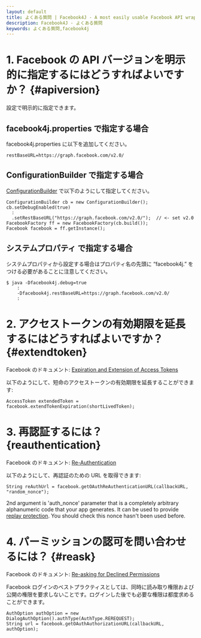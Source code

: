 ```yaml
---
layout: default
title: よくある質問 | Facebook4J - A most easily usable Facebook API wrapper in Java
description: Facebook4J - よくある質問
keywords: よくある質問,facebook4j
---
```

# 1. Facebook の API バージョンを明示的に指定するにはどうすればよいですか？ {#apiversion}

設定で明示的に指定できます。

## facebook4j.properties で指定する場合
facebook4j.properties に以下を追加してください。

    restBaseURL=https://graph.facebook.com/v2.0/

## ConfigurationBuilder で指定する場合
[ConfigurationBuilder](/javadoc/facebook4j/conf/ConfigurationBuilder.html) で以下のようにして指定してください。

    ConfigurationBuilder cb = new ConfigurationBuilder();
    cb.setDebugEnabled(true)
      :
      .setRestBaseURL("https://graph.facebook.com/v2.0/");  // <- set v2.0
    FacebookFactory ff = new FacebookFactory(cb.build());
    Facebook facebook = ff.getInstance();

## システムプロパティ で指定する場合
システムプロパティから設定する場合はプロパティ名の先頭に “facebook4j.” をつける必要があることに注意してください。

    $ java -Dfacebook4j.debug=true
        :
        -Dfacebook4j.restBaseURL=https://graph.facebook.com/v2.0/
        :

# 2. アクセストークンの有効期限を延長するにはどうすればよいですか？ {#extendtoken}

Facebook のドキュメント: [Expiration and Extension of Access Tokens](https://developers.facebook.com/docs/facebook-login/access-tokens/expiration-and-extension)

以下のようにして、短命のアクセストークンの有効期限を延長することができます:

    AccessToken extendedToken = facebook.extendTokenExpiration(shortLivedToken);

# 3. 再認証するには？ {reauthentication}

Facebook のドキュメント: [Re-Authentication](https://developers.facebook.com/docs/facebook-login/reauthentication)

以下のようにして、再認証のための URL を取得できます:

    String reAuthUrl = facebook.getOAuthReAuthenticationURL(callbackURL, "random_nonce");

2nd argument is 'auth_nonce' parameter that is a completely arbitrary alphanumeric code that your app generates.
It can be used to provide [replay protection](http://en.wikipedia.org/wiki/Replay_attack).
You should check this nonce hasn't been used before.

# 4. パーミッションの認可を問い合わせるには？ {#reask}

Facebook のドキュメント: [Re-asking for Declined Permissions](https://developers.facebook.com/docs/facebook-login/web#re-asking-declined-permissions)

Facebook ログインのベストプラクティスとしては、同時に読み取り権限および公開の権限を要求しないことです。ログインした後でも必要な権限は都度求めることができます。

    AuthOption authOption = new DialogAuthOption().authType(AuthType.REREQUEST);
    String url = facebook.getOAuthAuthorizationURL(callbackURL, authOption);
